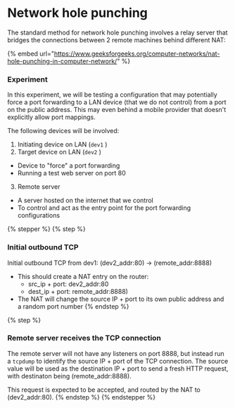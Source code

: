 # Network hole punching

The standard method for network hole punching involves a relay server that bridges the connections between 2 remote machines behind different NAT:

{% embed url="https://www.geeksforgeeks.org/computer-networks/nat-hole-punching-in-computer-network/" %}

### Experiment

In this experiment, we will be testing a configuration that may potentially force a port forwarding to a LAN device (that we do not control) from a port on the public address. This may even behind a mobile provider that doesn't explicitly allow port mappings.

The following devices will be involved:

1. Initiating device on LAN (`dev1` )
2. Target device on LAN (`dev2` )

* Device to "force" a port forwarding
* Running a test web server on port 80

3. Remote server

* A server hosted on the internet that we control
* To control and act as the entry point for the port forwarding configurations

{% stepper %}
{% step %}
### Initial outbound TCP

Initial outbound TCP from dev1: (dev2\_addr:80) -> (remote\_addr:8888)

* This should create a NAT entry on the router:
  * src\_ip + port: dev2\_addr:80
  * dest\_ip + port: remote\_addr:8888)
* The NAT will change the source IP + port to its own public address and a random port number
{% endstep %}

{% step %}
### Remote server receives the TCP connection

The remote server will not have any listeners on port 8888, but instead run a `tcpdump` to identify the source IP + port of the TCP connection. The source value will be used as the destination IP + port to send a fresh HTTP request, with destinaton being (remote\_addr:8888).

This request is expected to be accepted, and routed by the NAT to  (dev2\_addr:80).
{% endstep %}
{% endstepper %}



